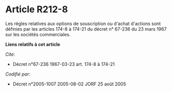 # Article R212-8

Les règles relatives aux options de souscription ou d'achat d'actions sont définies par les articles 174-8 à 174-21 du décret
n° 67-236 du 23 mars 1967 sur les sociétés commerciales.

**Liens relatifs à cet article**

_Cite_:

  - Décret n°67-236 1967-03-23 art. 174-8 à 174-21

_Codifié par_:

  - Décret n°2005-1007 2005-08-02 JORF 25 août 2005
